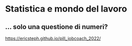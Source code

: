 # Statistica e mondo del lavoro
## ... solo una questione di numeri?
https://ericsteph.github.io/pill_jobcoach_2022/
